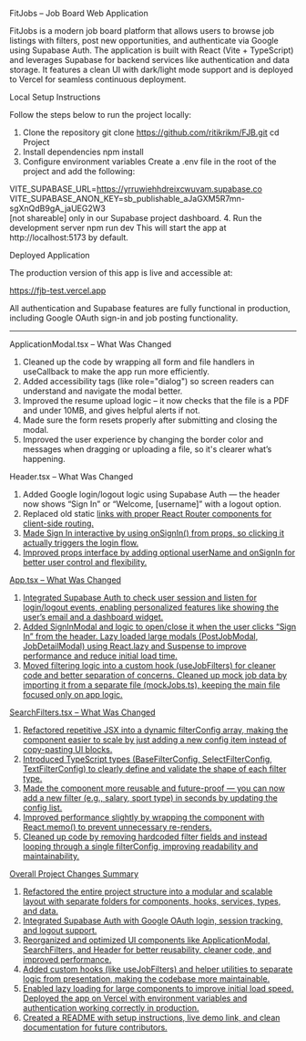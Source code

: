 FitJobs – Job Board Web Application

FitJobs is a modern job board platform that allows users to browse job listings with filters, post new opportunities, and authenticate via Google using Supabase Auth. The application is built with React (Vite + TypeScript) and leverages Supabase for backend services like authentication and data storage. It features a clean UI with dark/light mode support and is deployed to Vercel for seamless continuous deployment.

Local Setup Instructions

Follow the steps below to run the project locally:

1. Clone the repository
git clone https://github.com/ritikrikm/FJB.git
cd Project
2. Install dependencies
npm install
3. Configure environment variables
Create a .env file in the root of the project and add the following:

VITE_SUPABASE_URL=https://yrruwiehhdreixcwuvam.supabase.co
VITE_SUPABASE_ANON_KEY=sb_publishable_aJaGXM5R7mn-sgXnQdB9gA_jaUEG2W3   
[not shareable]
only in our Supabase project dashboard.
4. Run the development server
npm run dev
This will start the app at http://localhost:5173 by default.

Deployed Application

The production version of this app is live and accessible at:

https://fjb-test.vercel.app

All authentication and Supabase features are fully functional in production, including Google OAuth sign-in and job posting functionality.

------------------------------------------------------------------------------------------

ApplicationModal.tsx – What Was Changed
1. Cleaned up the code by wrapping all form and file handlers in useCallback to make the app run more efficiently.
2. Added accessibility tags (like role="dialog") so screen readers can understand and navigate the modal better.
3. Improved the resume upload logic – it now checks that the file is a PDF and under 10MB, and gives helpful alerts if not.
4. Made sure the form resets properly after submitting and closing the modal.
5. Improved the user experience by changing the border color and messages when dragging or uploading a file, so it's clearer what’s happening.

Header.tsx – What Was Changed
1. Added Google login/logout logic using Supabase Auth — the header now shows “Sign In” or “Welcome, [username]” with a logout option.
2. Replaced old static <a href="#"> links with proper React Router <Link> components for client-side routing.
3. Made Sign In interactive by using onSignIn() from props, so clicking it actually triggers the login flow.
4. Improved props interface by adding optional userName and onSignIn for better user control and flexibility.

App.tsx – What Was Changed
1. Integrated Supabase Auth to check user session and listen for login/logout events, enabling personalized features like showing  the user’s email and a dashboard widget.
2. Added SignInModal and logic to open/close it when the user clicks “Sign In” from the header.
Lazy loaded large modals (PostJobModal, JobDetailModal) using React.lazy and Suspense to improve performance and reduce initial load time.
3. Moved filtering logic into a custom hook (useJobFilters) for cleaner code and better separation of concerns.
Cleaned up mock job data by importing it from a separate file (mockJobs.ts), keeping the main file focused only on app logic.

SearchFilters.tsx – What Was Changed
1. Refactored repetitive JSX into a dynamic filterConfig array, making the component easier to scale by just adding a new config item instead of copy-pasting UI blocks.
2. Introduced TypeScript types (BaseFilterConfig, SelectFilterConfig, TextFilterConfig) to clearly define and validate the shape of each filter type.
3. Made the component more reusable and future-proof — you can now add a new filter (e.g., salary, sport type) in seconds by updating the config list.
4. Improved performance slightly by wrapping the component with React.memo() to prevent unnecessary re-renders.
5. Cleaned up code by removing hardcoded filter fields and instead looping through a single filterConfig, improving readability and maintainability.

Overall Project Changes Summary
1. Refactored the entire project structure into a modular and scalable layout with separate folders for components, hooks, services, types, and data.
2. Integrated Supabase Auth with Google OAuth login, session tracking, and logout support.
3. Reorganized and optimized UI components like ApplicationModal, SearchFilters, and Header for better reusability, cleaner code, and improved performance.
4. Added custom hooks (like useJobFilters) and helper utilities to separate logic from presentation, making the codebase more maintainable.
5. Enabled lazy loading for large components to improve initial load speed.
Deployed the app on Vercel with environment variables and authentication working correctly in production.
6. Created a README with setup instructions, live demo link, and clean documentation for future contributors.
